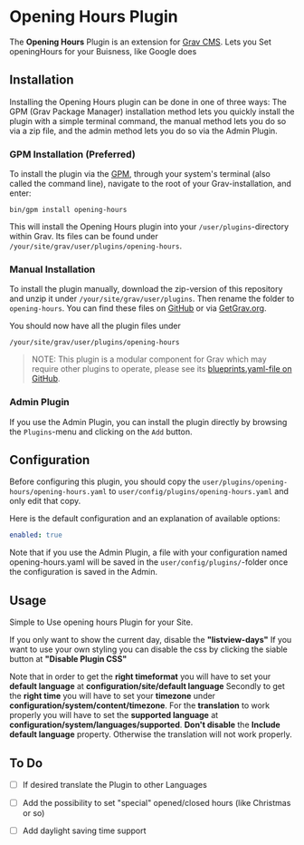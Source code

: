 # Opening Hours Plugin

The **Opening Hours** Plugin is an extension for [Grav CMS](http://github.com/getgrav/grav). Lets you Set openingHours for your Buisness, like Google does

## Installation

Installing the Opening Hours plugin can be done in one of three ways: The GPM (Grav Package Manager) installation method lets you quickly install the plugin with a simple terminal command, the manual method lets you do so via a zip file, and the admin method lets you do so via the Admin Plugin.

### GPM Installation (Preferred)

To install the plugin via the [GPM](http://learn.getgrav.org/advanced/grav-gpm), through your system's terminal (also called the command line), navigate to the root of your Grav-installation, and enter:

    bin/gpm install opening-hours

This will install the Opening Hours plugin into your `/user/plugins`-directory within Grav. Its files can be found under `/your/site/grav/user/plugins/opening-hours`.

### Manual Installation

To install the plugin manually, download the zip-version of this repository and unzip it under `/your/site/grav/user/plugins`. Then rename the folder to `opening-hours`. You can find these files on [GitHub](https://github.com//grav-plugin-opening-hours) or via [GetGrav.org](http://getgrav.org/downloads/plugins#extras).

You should now have all the plugin files under

    /your/site/grav/user/plugins/opening-hours
	
> NOTE: This plugin is a modular component for Grav which may require other plugins to operate, please see its [blueprints.yaml-file on GitHub](https://github.com//grav-plugin-opening-hours/blob/master/blueprints.yaml).

### Admin Plugin

If you use the Admin Plugin, you can install the plugin directly by browsing the `Plugins`-menu and clicking on the `Add` button.

## Configuration

Before configuring this plugin, you should copy the `user/plugins/opening-hours/opening-hours.yaml` to `user/config/plugins/opening-hours.yaml` and only edit that copy.

Here is the default configuration and an explanation of available options:

```yaml
enabled: true
```

Note that if you use the Admin Plugin, a file with your configuration named opening-hours.yaml will be saved in the `user/config/plugins/`-folder once the configuration is saved in the Admin.

## Usage

Simple to Use opening hours Plugin for your Site.

If you only want to show the current day, disable the **"listview-days"**
If you want to use your own styling you can disable the css by clicking the siable button at **"Disable Plugin CSS"**

Note that in order to get the **right timeformat** you will have to set your **default language** at **configuration/site/default language**
Secondly to get the **right time** you will have to set your **timezone** under **configuration/system/content/timezone**.
For the **translation** to work properly you will have to set the **supported language** at **configuration/system/languages/supported**. 
**Don't disable** the **Include default language** property. Otherwise the translation will not work properly.

## To Do

- [ ] If desired translate the Plugin to other Languages
- [ ] Add the possibility to set "special" opened/closed hours (like Christmas or so)
- [ ] Add daylight saving time support

